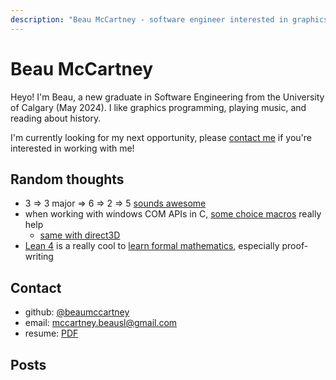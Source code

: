 ```yaml
---
description: "Beau McCartney - software engineer interested in graphics programming, game dev, and compilers."
---
```


# Beau McCartney

Heyo! I'm Beau, a new graduate in Software Engineering from the University
of Calgary (May 2024). I like graphics programming, playing music, and reading
about history.

I'm currently looking for my next opportunity, please [contact
me](#contact-info) if you're interested in working with me!

## Random thoughts

- 3 => 3 major => 6 => 2 => 5 [sounds awesome](https://youtu.be/9xA1rSu3qwE?si=guriIWYQWgoOId3p&t=43)
- when working with windows COM APIs in C, [some choice macros](https://github.com/beaumccartney/root_c/blob/036174bebc623040def0976ccd79daebd306b25c/layers/os/core/windows/os_core_windows.h#L52-L54) really help
    - [same with direct3D](https://github.com/beaumccartney/root_c/blob/036174bebc623040def0976ccd79daebd306b25c/layers/render/d3d11/render_d3d11.h#L151-L163)
- [Lean 4](https://lean-lang.org/) is a really cool to [learn formal mathematics](https://leanprover-community.github.io/logic_and_proof/index.html), especially proof-writing

## <span id="contact-info">Contact</span>

- github: [@beaumccartney](https://github.com/beaumccartney)
- email: [mccartney.beausl@gmail.com](mailto:mccartney.beausl@gmail.com+website)
- resume: <a href="/Beau-McCartney-Resume.pdf" target="_blank">PDF</a>

## Posts

<div id="blog-entries">
</div>
